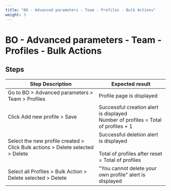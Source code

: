 ```yaml
---
title: "BO - Advanced parameters - Team - Profiles - Bulk Actions"
weight: 3
---
```


# BO - Advanced parameters - Team - Profiles - Bulk Actions
## Steps
| Step Description | Expected result |
| ----- | ----- |
| Go to BO > Advanced parameters > Team > Profiles | Profile page is displayed |
| Click Add new profile > Save | Successful creation alert is displayed<br>Number of profiles = Total of profiles + 1 |
| Select the new profile created > Click Bulk actions > Delete selected > Delete | Successful deletion alert is displayed<br><br>Total of profiles after reset = Total of profiles |
| Select all Profiles > Bulk Action > Delete selected > Delete | "You cannot delete your own profile" alert is displayed |
